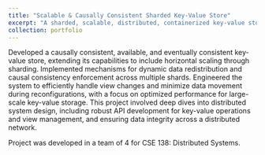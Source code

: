 ```yaml
---
title: "Scalable & Causally Consistent Sharded Key-Value Store"
excerpt: "A sharded, scalable, distributed, containerized key-value store<br/>"
collection: portfolio
---
```


Developed a causally consistent, available, and eventually consistent key-value store, extending its capabilities to include horizontal scaling through sharding. Implemented mechanisms for dynamic data redistribution and causal consistency enforcement across multiple shards. Engineered the system to efficiently handle view changes and minimize data movement during reconfigurations, with a focus on optimized performance for large-scale key-value storage. This project involved deep dives into distributed system design, including robust API development for key-value operations and view management, and ensuring data integrity across a distributed network.

Project was developed in a team of 4 for CSE 138: Distributed Systems.